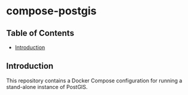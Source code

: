 # compose-postgis

## Table of Contents  
* [Introduction](#introduction)<a name="introduction"/>

## Introduction

This repository contains a Docker Compose configuration for running a stand-alone instance of PostGIS.
